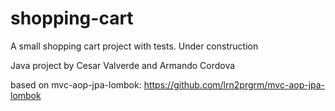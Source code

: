 # shopping-cart
A small shopping cart project with tests. Under construction

Java project by Cesar Valverde and Armando Cordova

based on mvc-aop-jpa-lombok: https://github.com/lrn2prgrm/mvc-aop-jpa-lombok
